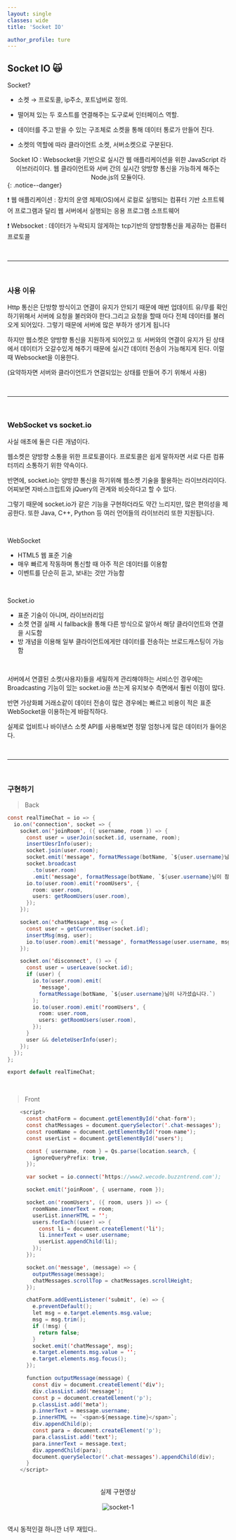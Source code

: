 ```yaml
---
layout: single
classes: wide
title: 'Socket IO'

author_profile: ture
---
```


## Socket IO 🙀

Socket?

- 소켓 → 프로토콜, ip주소, 포트넘버로 정의.

- 떨어져 있는 두 호스트를 연결해주는 도구로써 인터페이스 역할.

- 데이터를 주고 받을 수 있는 구조체로 소켓을 통해 데이터 통로가 만들어 진다.

- 소켓의 역할에 따라 클라이언트 소켓, 서버소켓으로 구분된다.

<center>Socket IO :  Websocket을 기반으로 실시간 웹 애플리케이션을 위한 JavaScript 라이브러리이다. 웹 클라이언트와 서버 간의 실시간 양방향 통신을 가능하게 해주는 Node.js의 모듈이다.</center>
{: .notice--danger}

❗ 웹 애플리케이션 : 장치의 운영 체제(OS)에서 로컬로 실행되는 컴퓨터 기반 소프트웨어 프로그램과 달리 웹 서버에서 실행되는 응용 프로그램 소프트웨어

❗ Websocket : 데이터가 누락되지 않게하는 tcp기반의 양방향통신을 제공하는 컴퓨터 프로토콜

<br>
<hr>
<br>

### 사용 이유

Http 통신은 단방향 방식이고 연결이 유지가 안되기 때문에 매번 업데이트 유/무를 확인하기위해서 서버에 요청을 불러와야 한다.그리고 요청을 할때 마다 전체 데이터를 불러오게 되어있다. 그렇기 때문에 서버에 많은 부하가 생기게 됩니다

하지만 웹소켓은 양방향 통신을 지원하게 되어있고 또 서버와의 연결이 유지가 된 상태에서 데이터가 오갈수있게 해주기 때문에 실시간 데이터 전송이 가능해지게 된다. 이럴 때 Websocket을 이용한다.

(요약하자면 서버와 클라이언트가 연결되있는 상태를 만들어 주기 위해서 사용)

<br>
<hr>
<br>

### WebSocket vs socket.io

사실 애초에 둘은 다른 개념이다.

웹소켓은 양방향 소통을 위한 프로토콜이다. 프로토콜은 쉽게 말하자면 서로 다른 컴퓨터끼리 소통하기 위한 약속이다.

반면에, socket.io는 양방햔 통신을 하기위해 웹소켓 기술을 활용하는 라이브러리이다. 어찌보면 자바스크립트와 jQuery의 관계와 비슷하다고 할 수 있다.

그렇기 때문에 socket.io가 같은 기능을 구현하더라도 약간 느리지만, 많은 편의성을 제공한다. 또한 Java, C++, Python 등 여러 언어들의 라이브러리 또한 지원됩니다.

<br>

WebSocket

- HTML5 웹 표준 기술
- 매우 빠르게 작동하며 통신할 때 아주 적은 데이터를 이용함
- 이벤트를 단순히 듣고, 보내는 것만 가능함

<br>

Socket.io

- 표준 기술이 아니며, 라이브러리임
- 소켓 연결 실패 시 fallback을 통해 다른 방식으로 알아서 해당 클라이언트와 연결을 시도함
- 방 개념을 이용해 일부 클라이언트에게만 데이터를 전송하는 브로드캐스팅이 가능함

<br>

서버에서 연결된 소켓(사용자)들을 세밀하게 관리해야하는 서비스인 경우에는 Broadcasting 기능이 있는 socket.io을 쓰는게 유지보수 측면에서 훨씬 이점이 많다.

반면 가상화폐 거래소같이 데이터 전송이 많은 경우에는 빠르고 비용이 적은 표준 WebSocket을 이용하는게 바람직하다.

실제로 업비트나 바이낸스 소켓 API를 사용해보면 정말 엄청나게 많은 데이터가 들어온다.

<br>
<hr>
<br>

### 구현하기

> Back

```java
const realTimeChat = io => {
  io.on('connection', socket => {
    socket.on('joinRoom', ({ username, room }) => {
      const user = userJoin(socket.id, username, room);
      insertUesrInfo(user);
      socket.join(user.room);
      socket.emit('message', formatMessage(botName, `${user.username}님 환영합니다. 😀`));
      socket.broadcast
        .to(user.room)
        .emit('message', formatMessage(botName, `${user.username}님이 참가하셨습니다.`));
      io.to(user.room).emit('roomUsers', {
        room: user.room,
        users: getRoomUsers(user.room),
      });
    });

    socket.on('chatMessage', msg => {
      const user = getCurrentUser(socket.id);
      insertMsg(msg, user);
      io.to(user.room).emit('message', formatMessage(user.username, msg));
    });

    socket.on('disconnect', () => {
      const user = userLeave(socket.id);
      if (user) {
        io.to(user.room).emit(
          'message',
          formatMessage(botName, `${user.username}님이 나가셨습니다.`)
        );
        io.to(user.room).emit('roomUsers', {
          room: user.room,
          users: getRoomUsers(user.room),
        });
      }
      user && deleteUserInfo(user);
    });
  });
};

export default realTimeChat;
```

<br>

> Front

```java
    <script>
      const chatForm = document.getElementById('chat-form');
      const chatMessages = document.querySelector('.chat-messages');
      const roomName = document.getElementById('room-name');
      const userList = document.getElementById('users');

      const { username, room } = Qs.parse(location.search, {
        ignoreQueryPrefix: true,
      });

      var socket = io.connect('https://www2.wecode.buzzntrend.com');

      socket.emit('joinRoom', { username, room });

      socket.on('roomUsers', ({ room, users }) => {
        roomName.innerText = room;
        userList.innerHTML = '';
        users.forEach((user) => {
          const li = document.createElement('li');
          li.innerText = user.username;
          userList.appendChild(li);
        });
      });

      socket.on('message', (message) => {
        outputMessage(message);
        chatMessages.scrollTop = chatMessages.scrollHeight;
      });

      chatForm.addEventListener('submit', (e) => {
        e.preventDefault();
        let msg = e.target.elements.msg.value;
        msg = msg.trim();
        if (!msg) {
          return false;
        }
        socket.emit('chatMessage', msg);
        e.target.elements.msg.value = '';
        e.target.elements.msg.focus();
      });

      function outputMessage(message) {
        const div = document.createElement('div');
        div.classList.add('message');
        const p = document.createElement('p');
        p.classList.add('meta');
        p.innerText = message.username;
        p.innerHTML += `<span>${message.time}</span>`;
        div.appendChild(p);
        const para = document.createElement('p');
        para.classList.add('text');
        para.innerText = message.text;
        div.appendChild(para);
        document.querySelector('.chat-messages').appendChild(div);
      }
    </script>
```

<br>

<center>실제 구현영상</center>

<br>
<center><img src="../images/2021-10-27-first/socket-1.gif" alt="socket-1" /></center>
<br>

역시 동적인걸 하니깐 너무 재밌다..
